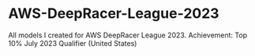# AWS-DeepRacer-League-2023
All models I created for AWS DeepRacer League 2023.
Achievement: Top 10% July 2023 Qualifier (United States)
